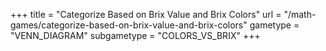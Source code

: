 +++
title = "Categorize Based on Brix Value and Brix Colors"
url = "/math-games/categorize-based-on-brix-value-and-brix-colors"
gametype = "VENN_DIAGRAM"
subgametype = "COLORS_VS_BRIX"
+++